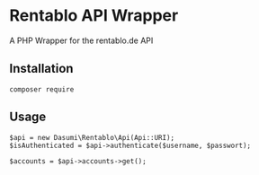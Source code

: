 # Rentablo API Wrapper

A PHP Wrapper for the rentablo.de API

## Installation

```
composer require 
```

## Usage

```
$api = new Dasumi\Rentablo\Api(Api::URI);
$isAuthenticated = $api->authenticate($username, $passwort);

$accounts = $api->accounts->get();
```